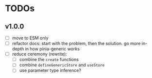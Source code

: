 # TODOs

## v1.0.0

- [ ] move to ESM only
- [ ] refactor docs: start with the problem, then the solution. go more in-depth in how pinia-generic works
- [ ] reduce ceremony (rewrite):
  - [ ] combine the `create` functions
  - [ ] combine `defineGenericStore` and `useStore`
  - [ ] use parameter type inference?
